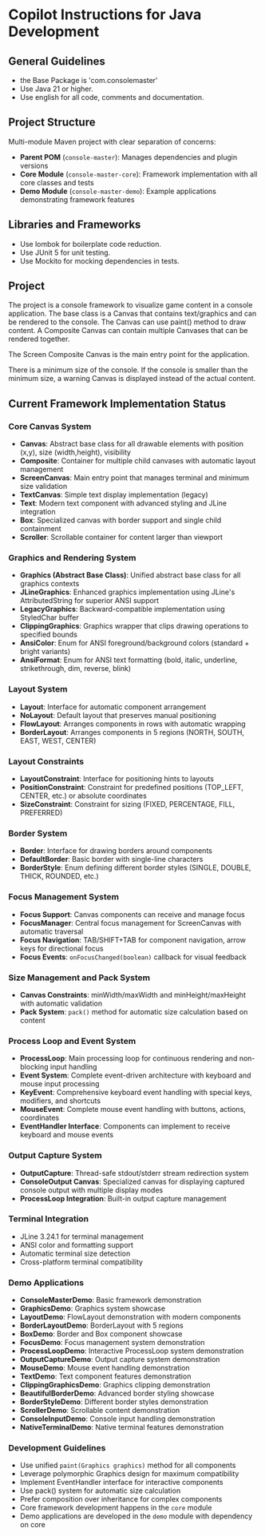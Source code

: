 # Copilot Instructions for Java Development

## General Guidelines

- the Base Package is 'com.consolemaster'
- Use Java 21 or higher.
- Use english for all code, comments and documentation.

## Project Structure

Multi-module Maven project with clear separation of concerns:
- **Parent POM** (`console-master`): Manages dependencies and plugin versions
- **Core Module** (`console-master-core`): Framework implementation with all core classes and tests
- **Demo Module** (`console-master-demo`): Example applications demonstrating framework features

## Libraries and Frameworks

- Use lombok for boilerplate code reduction.
- Use JUnit 5 for unit testing.
- Use Mockito for mocking dependencies in tests.

## Project

The project is a console framework to visualize game content in a console application.
The base class is a Canvas that contains text/graphics and can be rendered to the console.
The Canvas can use paint() method to draw content.
A Composite Canvas can contain multiple Canvases that can be rendered together.

The Screen Composite Canvas is the main entry point for the application.

There is a minimum size of the console. If the console is smaller than the minimum size, 
a warning Canvas is displayed instead of the actual content.

## Current Framework Implementation Status

### Core Canvas System
- **Canvas**: Abstract base class for all drawable elements with position (x,y), size (width,height), visibility
- **Composite**: Container for multiple child canvases with automatic layout management
- **ScreenCanvas**: Main entry point that manages terminal and minimum size validation
- **TextCanvas**: Simple text display implementation (legacy)
- **Text**: Modern text component with advanced styling and JLine integration
- **Box**: Specialized canvas with border support and single child containment
- **Scroller**: Scrollable container for content larger than viewport

### Graphics and Rendering System
- **Graphics (Abstract Base Class)**: Unified abstract base class for all graphics contexts
- **JLineGraphics**: Enhanced graphics implementation using JLine's AttributedString for superior ANSI support
- **LegacyGraphics**: Backward-compatible implementation using StyledChar buffer
- **ClippingGraphics**: Graphics wrapper that clips drawing operations to specified bounds
- **AnsiColor**: Enum for ANSI foreground/background colors (standard + bright variants)
- **AnsiFormat**: Enum for ANSI text formatting (bold, italic, underline, strikethrough, dim, reverse, blink)

### Layout System
- **Layout**: Interface for automatic component arrangement
- **NoLayout**: Default layout that preserves manual positioning
- **FlowLayout**: Arranges components in rows with automatic wrapping
- **BorderLayout**: Arranges components in 5 regions (NORTH, SOUTH, EAST, WEST, CENTER)

### Layout Constraints
- **LayoutConstraint**: Interface for positioning hints to layouts
- **PositionConstraint**: Constraint for predefined positions (TOP_LEFT, CENTER, etc.) or absolute coordinates
- **SizeConstraint**: Constraint for sizing (FIXED, PERCENTAGE, FILL, PREFERRED)

### Border System
- **Border**: Interface for drawing borders around components
- **DefaultBorder**: Basic border with single-line characters
- **BorderStyle**: Enum defining different border styles (SINGLE, DOUBLE, THICK, ROUNDED, etc.)

### Focus Management System
- **Focus Support**: Canvas components can receive and manage focus
- **FocusManager**: Central focus management for ScreenCanvas with automatic traversal
- **Focus Navigation**: TAB/SHIFT+TAB for component navigation, arrow keys for directional focus
- **Focus Events**: `onFocusChanged(boolean)` callback for visual feedback

### Size Management and Pack System
- **Canvas Constraints**: minWidth/maxWidth and minHeight/maxHeight with automatic validation
- **Pack System**: `pack()` method for automatic size calculation based on content

### Process Loop and Event System
- **ProcessLoop**: Main processing loop for continuous rendering and non-blocking input handling
- **Event System**: Complete event-driven architecture with keyboard and mouse input processing
- **KeyEvent**: Comprehensive keyboard event handling with special keys, modifiers, and shortcuts
- **MouseEvent**: Complete mouse event handling with buttons, actions, coordinates
- **EventHandler Interface**: Components can implement to receive keyboard and mouse events

### Output Capture System
- **OutputCapture**: Thread-safe stdout/stderr stream redirection system
- **ConsoleOutput Canvas**: Specialized canvas for displaying captured console output with multiple display modes
- **ProcessLoop Integration**: Built-in output capture management

### Terminal Integration
- JLine 3.24.1 for terminal management
- ANSI color and formatting support
- Automatic terminal size detection
- Cross-platform terminal compatibility

### Demo Applications
- **ConsoleMasterDemo**: Basic framework demonstration
- **GraphicsDemo**: Graphics system showcase
- **LayoutDemo**: FlowLayout demonstration with modern components
- **BorderLayoutDemo**: BorderLayout with 5 regions
- **BoxDemo**: Border and Box component showcase
- **FocusDemo**: Focus management system demonstration
- **ProcessLoopDemo**: Interactive ProcessLoop system demonstration
- **OutputCaptureDemo**: Output capture system demonstration
- **MouseDemo**: Mouse event handling demonstration
- **TextDemo**: Text component features demonstration
- **ClippingGraphicsDemo**: Graphics clipping demonstration
- **BeautifulBorderDemo**: Advanced border styling showcase
- **BorderStyleDemo**: Different border styles demonstration
- **ScrollerDemo**: Scrollable content demonstration
- **ConsoleInputDemo**: Console input handling demonstration
- **NativeTerminalDemo**: Native terminal features demonstration

### Development Guidelines

- Use unified `paint(Graphics graphics)` method for all components
- Leverage polymorphic Graphics design for maximum compatibility
- Implement EventHandler interface for interactive components
- Use pack() system for automatic size calculation
- Prefer composition over inheritance for complex components
- Core framework development happens in the `core` module
- Demo applications are developed in the `demo` module with dependency on core
